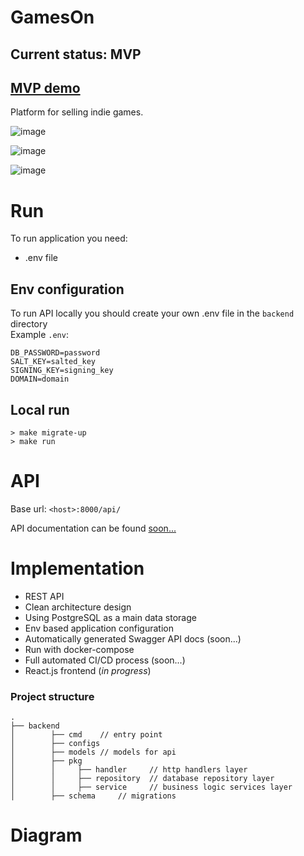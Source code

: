 # GamesOn 

## Current status: MVP

## [MVP demo](https://games-on-dev.vercel.app/)

Platform for selling indie games.

![image](https://user-images.githubusercontent.com/64990498/209164127-40a7e810-0b54-47ea-b4a2-721092d87492.png)

![image](https://user-images.githubusercontent.com/64990498/209163301-fbb265a0-bc1b-44eb-bb41-2b9e7d333fcc.png)

![image](https://user-images.githubusercontent.com/64990498/209163587-f5426e9f-b6f9-4996-9703-d16c26f6dd89.png)


# Run

To run application you need:
- .env file

## Env configuration

To run API locally you should create your own .env file in the ```backend``` directory  
Example `.env`:

```env
DB_PASSWORD=password
SALT_KEY=salted_key
SIGNING_KEY=signing_key
DOMAIN=domain
```

## Local run

```
> make migrate-up
> make run
```

# API

Base url: `<host>:8000/api/`

API documentation can be found [soon...]()

# Implementation

- REST API
- Clean architecture design
- Using PostgreSQL as a main data storage
- Env based application configuration
- Automatically generated Swagger API docs (soon...)
- Run with docker-compose
- Full automated CI/CD process (soon...)
- React.js frontend (*in progress*)

### Project structure

```
.
├── backend
│        ├── cmd    // entry point
│        ├── configs 
│        ├── models // models for api
│        ├── pkg
│        │     ├── handler     // http handlers layer
│        │     ├── repository  // database repository layer
│        │     ├── service     // business logic services layer
│        ├── schema     // migrations  
```

# Diagram

